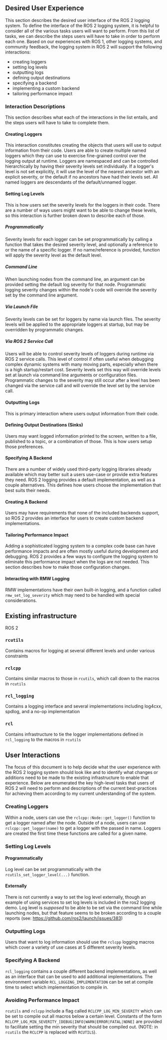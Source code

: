 ## Desired User Experience
This section describes the desired user interface of the ROS 2 logging system.
To define the interface of the ROS 2 logging system, it is helpful to consider all of the various tasks users will want to perform.
From this list of tasks, we can describe the steps users will have to take in order to perform each one.
Based on our experiences with ROS 1, other logging systems, and community feedback, the logging system in ROS 2 will support the following interactions:
- creating loggers
- setting log levels
- outputting logs
- defining output destinations
- specifying a backend
- implementing a custom backend
- tailoring performance impact
### Interaction Descriptions
This section describes what each of the interactions in the list entails, and the steps users will have to take to complete them.
#### Creating Loggers
This interaction constitutes creating the objects that users will use to output information from their code.
Users are able to create multiple named loggers which they can use to exercise fine-grained control over the logging output at runtime.
Loggers are namespaced and can be controlled hierarchically by having their severity levels set individually.
If a logger's level is not set explicitly, it will use the level of the nearest ancestor with an explicit severity, or the default if no ancestors have had their levels set.
All named loggers are descendants of the default/unnamed logger.
#### Setting Log Levels
This is how users set the severity levels for the loggers in their code.
There are a number of ways users might want to be able to change these levels, so this interaction is further broken down to describe each of those.
##### Programmatically
Severity levels for each logger can be set programmatically by calling a function that takes the desired severity level, and optionally a reference to or the name of a specific logger.
If no name/reference is provided, function will apply the severity level as the default level.
##### Command Line
When launching nodes from the command line, an argument can be provided setting the default log severity for that node.
Programmatic logging severity changes within the node's code will override the severity set by the command line argument.
##### Via Launch File
Severity levels can be set for loggers by name via launch files.
The severity levels will be applied to the appropriate loggers at startup, but may be overridden by programmatic changes.
##### Via ROS 2 Service Call
Users will be able to control severity levels of loggers during runtime via ROS 2 service calls.
This level of control if often useful when debugging complex dynamic systems with many moving parts, especially when there is a high startup/restart cost.
Severity levels set this way will override levels set at launch via command line arguments or configuration files.
Programmatic changes to the severity may still occur after a level has been changed via the service call and will override the level set by the service call.
#### Outputting Logs
This is primary interaction where users output information from their code.
#### Defining Output Destinations (Sinks)
Users may want logged information printed to the screen, written to a file, published to a topic, or a combination of those. This is how users setup those preferences.
#### Specifying A Backend
There are a number of widely used third-party logging libraries already available which may better suit a users use-case or provide extra features they need.
ROS 2 logging provides a default implementation, as well as a couple alternatives.
This defines how users choose the implementation that best suits their needs.
#### Creating A Backend
Users may have requirements that none of the included backends support, so ROS 2 provides an interface for users to create custom backend implementations.
#### Tailoring Performance Impact
Adding a sophisticated logging system to a complex code base can have performance impacts and are often mostly useful during development and debugging.
ROS 2 provides a few ways to configure the logging system to eliminate this performance impact when the logs are not needed.
This section describes how to make those configuration changes.
#### Interacting with RMW Logging
RMW implementations have their own built-in logging, and a function called `rmw_set_log_severity` which may need to be handled with special considerations.



## Existing infrastructure
ROS 2
### `rcutils`
Contains macros for logging at several different levels and under various constraints
### `rclcpp`
Contains similar macros to those in `rcutils`, which call down to the macros in `rcutils`
### `rcl_logging`
Contains a logging interface and several implementations including log4cxx, spdlog, and a no-op implementation
### `rcl`
Contains infrastructure to tie the logger implementations defined in `rcl_logging` to the macros in `rcutils`



## User Interactions
The focus of this document is to help decide what the user experience with the ROS 2 logging system should look like and to identify what changes or additions need to be made to the existing infrastructure to enable that experience.
Below are enumerated the key high-level tasks that users of ROS 2 will need to perform and descriptions of the current best-practices for achieving them according to my current understanding of the system.

### Creating Loggers
Within a node, users can use the `rclcpp::Node::get_logger()` function to get a logger named after the node.
Outside of a node, users can use `rclcpp::get_logger(name)` to get a logger with the passed in name.
Loggers are created the first time these functions are called for a given name.
### Setting Log Levels
#### Programmatically
Log level can be set programmatically with the `rcutils_set_logger_level(...)` function.
#### Externally
There is not currently a way to set the log level externally, though an example of using services to set log levels is included in the ros2 logging demo.
Log level is *supposed* to be able to be set via the command line while launching nodes, but that feature seems to be broken according to a couple reports (see: https://github.com/ros2/launch/issues/383)
### Outputting Logs
Users that want to log information should use the `rclcpp` logging macros which cover a variety of use cases at 5 different severity levels.
### Specifying A Backend
`rcl_logging` contains a couple different backend implementations, as well as an interface that can be used to add additional implementations. The environment variable `RCL_LOGGING_IMPLEMENTATION` can be set at compile time to select which implementation to compile in.
### Avoiding Performance Impact
`rcutils` and `rclcpp` include a flag called `RCLCPP_LOG_MIN_SEVERITY` which can be set to compile out all macros below a certain level. Constants of the form `RCLCPP_LOG_MIN_SEVERITY_[DEBUG|INFO|WARN|ERROR|FATAL|NONE]` are provided to facilitate setting the min severity that should be compiled out. (NOTE: in `rcutils` the `RCLCPP` is replaced with `RCUTILS`).


